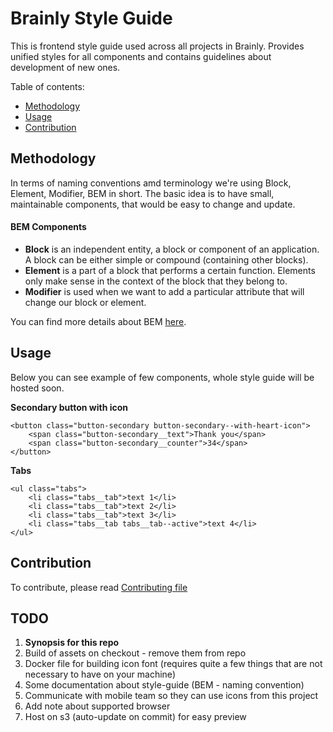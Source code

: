 # Brainly Style Guide

This is frontend style guide used across all projects in Brainly.
Provides unified styles for all components and contains guidelines about development of new ones.

Table of contents:
* [Methodology](#methodology)
* [Usage](#usage)
* [Contribution](#contribution)

## Methodology

In terms of naming conventions amd terminology we're using Block, Element, Modifier, BEM in short.
The basic idea is to have small, maintainable components, that would be easy to change and update.

#### BEM Components

* **Block** is an independent entity, a block or component of an application. A block can be either simple or compound (containing other blocks).
* **Element** is a part of a block that performs a certain function. Elements only make sense in the context of the block that they belong to.
* **Modifier** is used when we want to add a particular attribute that will change our block or element.

You can find more details about BEM [here](https://en.bem.info/method/definitions/#what-is-bem).


## Usage

Below you can see example of few components, whole style guide will be hosted soon.

**Secondary button with icon**
```
<button class="button-secondary button-secondary--with-heart-icon">
    <span class="button-secondary__text">Thank you</span>
    <span class="button-secondary__counter">34</span>
</button>
```

**Tabs**
```
<ul class="tabs">
    <li class="tabs__tab">text 1</li>
    <li class="tabs__tab">text 2</li>
    <li class="tabs__tab">text 3</li>
    <li class="tabs__tab tabs__tab--active">text 4</li>
</ul>
```

## Contribution

To contribute, please read [Contributing file](CONTRIBUTING.md)

## TODO
1. **Synopsis for this repo**
1. Build of assets on checkout - remove them from repo
1. Docker file for building icon font (requires quite a few things that are not necessary to have on your machine)
1. Some documentation about style-guide (BEM - naming convention)
1. Communicate with mobile team so they can use icons from this project
1. Add note about supported browser
1. Host on s3 (auto-update on commit) for easy preview
